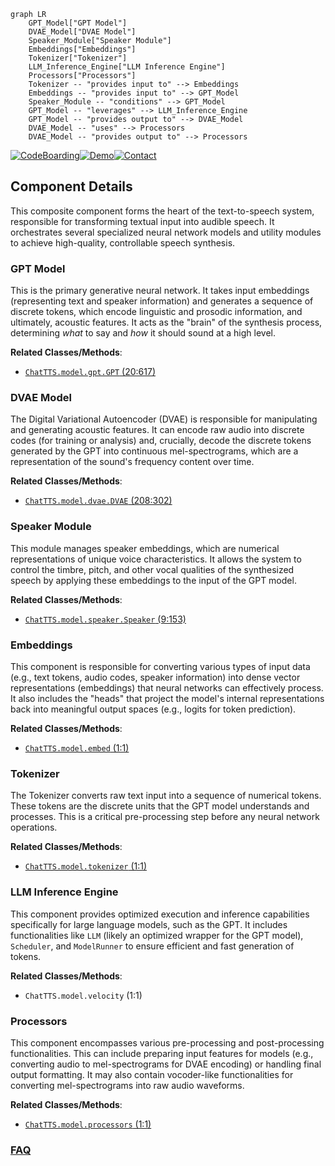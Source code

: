 ```mermaid
graph LR
    GPT_Model["GPT Model"]
    DVAE_Model["DVAE Model"]
    Speaker_Module["Speaker Module"]
    Embeddings["Embeddings"]
    Tokenizer["Tokenizer"]
    LLM_Inference_Engine["LLM Inference Engine"]
    Processors["Processors"]
    Tokenizer -- "provides input to" --> Embeddings
    Embeddings -- "provides input to" --> GPT_Model
    Speaker_Module -- "conditions" --> GPT_Model
    GPT_Model -- "leverages" --> LLM_Inference_Engine
    GPT_Model -- "provides output to" --> DVAE_Model
    DVAE_Model -- "uses" --> Processors
    DVAE_Model -- "provides output to" --> Processors
```
[![CodeBoarding](https://img.shields.io/badge/Generated%20by-CodeBoarding-9cf?style=flat-square)](https://github.com/CodeBoarding/GeneratedOnBoardings)[![Demo](https://img.shields.io/badge/Try%20our-Demo-blue?style=flat-square)](https://www.codeboarding.org/demo)[![Contact](https://img.shields.io/badge/Contact%20us%20-%20contact@codeboarding.org-lightgrey?style=flat-square)](mailto:contact@codeboarding.org)

## Component Details

This composite component forms the heart of the text-to-speech system, responsible for transforming textual input into audible speech. It orchestrates several specialized neural network models and utility modules to achieve high-quality, controllable speech synthesis.

### GPT Model
This is the primary generative neural network. It takes input embeddings (representing text and speaker information) and generates a sequence of discrete tokens, which encode linguistic and prosodic information, and ultimately, acoustic features. It acts as the "brain" of the synthesis process, determining *what* to say and *how* it should sound at a high level.


**Related Classes/Methods**:

- <a href="https://github.com/2noise/ChatTTS/blob/master/ChatTTS/model/gpt.py#L20-L617" target="_blank" rel="noopener noreferrer">`ChatTTS.model.gpt.GPT` (20:617)</a>


### DVAE Model
The Digital Variational Autoencoder (DVAE) is responsible for manipulating and generating acoustic features. It can encode raw audio into discrete codes (for training or analysis) and, crucially, decode the discrete tokens generated by the GPT into continuous mel-spectrograms, which are a representation of the sound's frequency content over time.


**Related Classes/Methods**:

- <a href="https://github.com/2noise/ChatTTS/blob/master/ChatTTS/model/dvae.py#L208-L302" target="_blank" rel="noopener noreferrer">`ChatTTS.model.dvae.DVAE` (208:302)</a>


### Speaker Module
This module manages speaker embeddings, which are numerical representations of unique voice characteristics. It allows the system to control the timbre, pitch, and other vocal qualities of the synthesized speech by applying these embeddings to the input of the GPT model.


**Related Classes/Methods**:

- <a href="https://github.com/2noise/ChatTTS/blob/master/ChatTTS/model/speaker.py#L9-L153" target="_blank" rel="noopener noreferrer">`ChatTTS.model.speaker.Speaker` (9:153)</a>


### Embeddings
This component is responsible for converting various types of input data (e.g., text tokens, audio codes, speaker information) into dense vector representations (embeddings) that neural networks can effectively process. It also includes the "heads" that project the model's internal representations back into meaningful output spaces (e.g., logits for token prediction).


**Related Classes/Methods**:

- <a href="https://github.com/2noise/ChatTTS/blob/master/ChatTTS/model/embed.py#L1-L1" target="_blank" rel="noopener noreferrer">`ChatTTS.model.embed` (1:1)</a>


### Tokenizer
The Tokenizer converts raw text input into a sequence of numerical tokens. These tokens are the discrete units that the GPT model understands and processes. This is a critical pre-processing step before any neural network operations.


**Related Classes/Methods**:

- <a href="https://github.com/2noise/ChatTTS/blob/master/ChatTTS/model/tokenizer.py#L1-L1" target="_blank" rel="noopener noreferrer">`ChatTTS.model.tokenizer` (1:1)</a>


### LLM Inference Engine
This component provides optimized execution and inference capabilities specifically for large language models, such as the GPT. It includes functionalities like `LLM` (likely an optimized wrapper for the GPT model), `Scheduler`, and `ModelRunner` to ensure efficient and fast generation of tokens.


**Related Classes/Methods**:

- `ChatTTS.model.velocity` (1:1)


### Processors
This component encompasses various pre-processing and post-processing functionalities. This can include preparing input features for models (e.g., converting audio to mel-spectrograms for DVAE encoding) or handling final output formatting. It may also contain vocoder-like functionalities for converting mel-spectrograms into raw audio waveforms.


**Related Classes/Methods**:

- <a href="https://github.com/2noise/ChatTTS/blob/master/ChatTTS/model/processors.py#L1-L1" target="_blank" rel="noopener noreferrer">`ChatTTS.model.processors` (1:1)</a>




### [FAQ](https://github.com/CodeBoarding/GeneratedOnBoardings/tree/main?tab=readme-ov-file#faq)